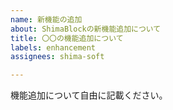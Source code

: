 ```yaml
---
name: 新機能の追加
about: ShimaBlockの新機能追加について
title: 〇〇の機能追加について
labels: enhancement
assignees: shima-soft

---
```


機能追加について自由に記載ください。
